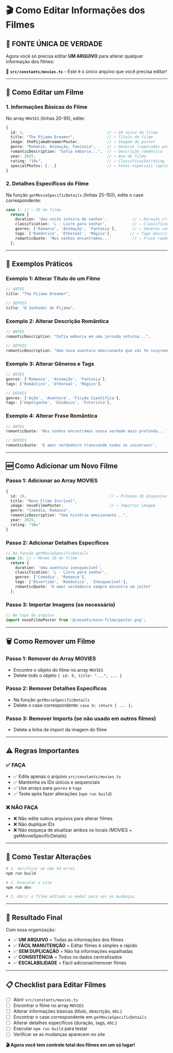 # 🎬 Como Editar Informações dos Filmes

## 🎯 **FONTE ÚNICA DE VERDADE**

Agora você só precisa editar **UM ARQUIVO** para alterar qualquer informação dos filmes:

📁 **`src/constants/movies.ts`** - Este é o único arquivo que você precisa editar!

---

## 📝 **Como Editar um Filme**

### **1. Informações Básicas do Filme**

No array `MOVIES` (linhas 20-95), edite:

```typescript
{
  id: 1,                                    // ← ID único do filme
  title: "The Pijama Dreamer",              // ← Título do filme
  image: thePijamaDreamerPoster,            // ← Imagem do poster
  genre: "Romance, Animação, Fantasia",     // ← Gêneros (separados por vírgula)
  romanticDescription: "Sofia embarca...",  // ← Descrição romântica
  year: 2025,                               // ← Ano do filme
  rating: "10★",                            // ← Classificação/rating
  specialPhotos: [...]                      // ← Fotos especiais (opcional)
}
```

### **2. Detalhes Específicos do Filme**

Na função `getMovieSpecificDetails` (linhas 25-150), edite o case correspondente:

```typescript
case 1: // ← ID do filme
  return {
    duration: 'Uma noite inteira de sonhos',           // ← Duração criativa
    classification: 'L - Livre para sonhar',           // ← Classificação criativa
    genres: ['Romance', 'Animação', 'Fantasia'],       // ← Gêneros como array
    tags: ['Romântico', 'Ethereal', 'Mágico'],        // ← Tags descritivas
    romanticQuote: 'Nos sonhos encontramos...'         // ← Frase romântica
  };
```

---

## 🔧 **Exemplos Práticos**

### **Exemplo 1: Alterar Título de um Filme**

```typescript
// ANTES
title: "The Pijama Dreamer",

// DEPOIS  
title: "O Sonhador de Pijama",
```

### **Exemplo 2: Alterar Descrição Romântica**

```typescript
// ANTES
romanticDescription: "Sofia embarca em uma jornada noturna...",

// DEPOIS
romanticDescription: "Uma nova aventura emocionante que vai te surpreender!",
```

### **Exemplo 3: Alterar Gêneros e Tags**

```typescript
// ANTES
genres: ['Romance', 'Animação', 'Fantasia'],
tags: ['Romântico', 'Ethereal', 'Mágico'],

// DEPOIS
genres: ['Ação', 'Aventura', 'Ficção Científica'],
tags: ['Empolgante', 'Dinâmico', 'Futurista'],
```

### **Exemplo 4: Alterar Frase Romântica**

```typescript
// ANTES
romanticQuote: 'Nos sonhos encontramos nossa verdade mais profunda...',

// DEPOIS
romanticQuote: 'O amor verdadeiro transcende todos os universos!',
```

---

## 🆕 **Como Adicionar um Novo Filme**

### **Passo 1: Adicionar ao Array MOVIES**

```typescript
{
  id: 10,                                    // ← Próximo ID disponível
  title: "Novo Filme Incrível",
  image: novoFilmePoster,                    // ← Importar imagem
  genre: "Comédia, Romance",
  romanticDescription: "Uma história emocionante...",
  year: 2025,
  rating: "10★"
}
```

### **Passo 2: Adicionar Detalhes Específicos**

```typescript
// Na função getMovieSpecificDetails
case 10: // ← Mesmo ID do filme
  return {
    duration: 'Uma aventura inesquecível',
    classification: 'L - Livre para sonhar',
    genres: ['Comédia', 'Romance'],
    tags: ['Divertido', 'Romântico', 'Inesquecível'],
    romanticQuote: 'O amor verdadeiro sempre encontra um jeito!'
  };
```

### **Passo 3: Importar Imagens (se necessário)**

```typescript
// No topo do arquivo
import novoFilmePoster from '@/assets/novo-filme/poster.png';
```

---

## 🗑️ **Como Remover um Filme**

### **Passo 1: Remover do Array MOVIES**
- Encontre o objeto do filme no array `MOVIES`
- Delete todo o objeto `{ id: X, title: "...", ... }`

### **Passo 2: Remover Detalhes Específicos**
- Na função `getMovieSpecificDetails`
- Delete o case correspondente: `case X: return { ... };`

### **Passo 3: Remover Imports (se não usado em outros filmes)**
- Delete a linha de import da imagem do filme

---

## ⚠️ **Regras Importantes**

### **✅ FAÇA**
- ✅ Edite apenas o arquivo `src/constants/movies.ts`
- ✅ Mantenha os IDs únicos e sequenciais
- ✅ Use arrays para `genres` e `tags`
- ✅ Teste após fazer alterações (`npm run build`)

### **❌ NÃO FAÇA**
- ❌ Não edite outros arquivos para alterar filmes
- ❌ Não duplique IDs
- ❌ Não esqueça de atualizar ambos os locais (MOVIES + getMovieSpecificDetails)

---

## 🧪 **Como Testar Alterações**

```bash
# 1. Verificar se não há erros
npm run build

# 2. Executar o site
npm run dev

# 3. Abrir o filme editado no modal para ver as mudanças
```

---

## 🎉 **Resultado Final**

Com essa organização:

- ✅ **UM ARQUIVO** = Todas as informações dos filmes
- ✅ **FÁCIL MANUTENÇÃO** = Editar filmes é simples e rápido
- ✅ **SEM DUPLICAÇÃO** = Não há informações espalhadas
- ✅ **CONSISTÊNCIA** = Todos os dados centralizados
- ✅ **ESCALABILIDADE** = Fácil adicionar/remover filmes

---

## 📋 **Checklist para Editar Filmes**

- [ ] Abrir `src/constants/movies.ts`
- [ ] Encontrar o filme no array `MOVIES`
- [ ] Alterar informações básicas (título, descrição, etc.)
- [ ] Encontrar o case correspondente em `getMovieSpecificDetails`
- [ ] Alterar detalhes específicos (duração, tags, etc.)
- [ ] Executar `npm run build` para testar
- [ ] Verificar se as mudanças aparecem no site

**🎬 Agora você tem controle total dos filmes em um só lugar!**
